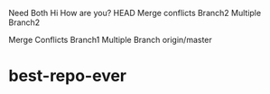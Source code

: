 Need Both
Hi How are you?
HEAD
Merge conflicts Branch2 Multiple Branch2

Merge Conflicts Branch1 Multiple Branch 
 origin/master
# best-repo-ever
